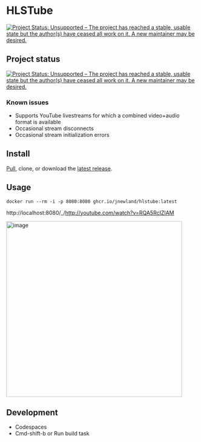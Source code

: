 # HLSTube

[![Project Status: Unsupported – The project has reached a stable, usable state but the author(s) have ceased all work on it. A new maintainer may be desired.](https://www.repostatus.org/badges/latest/unsupported.svg)](https://www.repostatus.org/#unsupported)

## Project status

[![Project Status: Unsupported – The project has reached a stable, usable state but the author(s) have ceased all work on it. A new maintainer may be desired.](https://www.repostatus.org/badges/latest/unsupported.svg)](https://www.repostatus.org/#unsupported)

### Known issues

- Supports YouTube livestreams for which a combined video+audio format is available
- Occasional stream disconnects
- Occasional stream initialization errors

## Install

[Pull](https://ghcr.io/jnewland/hlstube), clone, or download the [latest release](https://github.com/jnewland/hlstube/releases/latest).

## Usage

```
docker run --rm -i -p 8080:8080 ghcr.io/jnewland/hlstube:latest
```

http://localhost:8080/_/http://youtube.com/watch?v=RQA5RcIZlAM

<img width="464" alt="image" src="https://user-images.githubusercontent.com/47/102046052-203f1980-3da0-11eb-9fb9-43b1a481e670.png">

## Development

* Codespaces
* Cmd-shift-b or Run build task
